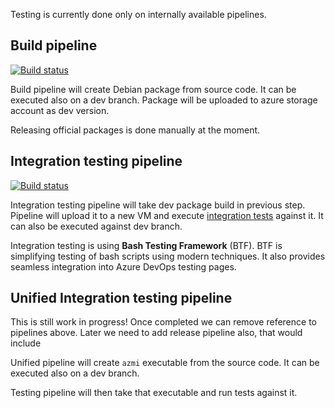 Testing is currently done only on internally available pipelines.

## Build pipeline

[![Build status](https://skype.visualstudio.com/SCC/_apis/build/status/SE-UP/azmi/build%20-%20azmi?branchName=master)](https://skype.visualstudio.com/SCC/_build/latest?definitionId=8166)

Build pipeline will create Debian package from source code.
It can be executed also on a dev branch.
Package will be uploaded to azure storage account as dev version.

Releasing official packages is done manually at the moment.

## Integration testing pipeline

[![Build status](https://skype.visualstudio.com/SCC/_apis/build/status/SE-UP/azmi/Integration%20-%20azmi?branchName=master)](https://skype.visualstudio.com/SCC/_build/latest?definitionId=8091)

Integration testing pipeline will take dev package build in previous step.
Pipeline will upload it to a new VM and execute [integration tests](./test/integration/) against it.
It can also be executed against dev branch.

Integration testing is using **Bash Testing Framework** (BTF).
BTF is simplifying testing of bash scripts using modern techniques.
It also provides seamless integration into Azure DevOps testing pages.

## Unified Integration testing pipeline

This is still work in progress!
Once completed we can remove reference to pipelines above.
Later we need to add release pipeline also, that would include 

Unified pipeline will create `azmi` executable from the source code.
It can be executed also on a dev branch.

Testing pipeline will then take that executable and run tests against it.
